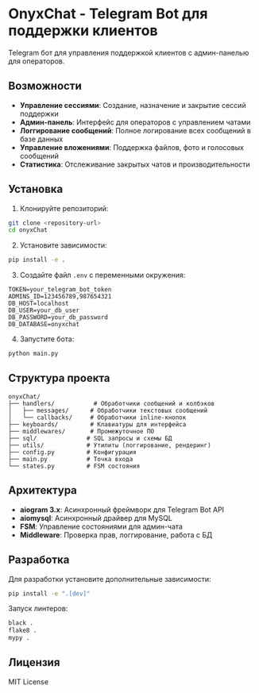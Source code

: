 # OnyxChat - Telegram Bot для поддержки клиентов

Telegram бот для управления поддержкой клиентов с админ-панелью для операторов.

## Возможности

- **Управление сессиями**: Создание, назначение и закрытие сессий поддержки
- **Админ-панель**: Интерфейс для операторов с управлением чатами
- **Логгирование сообщений**: Полное логирование всех сообщений в базе данных
- **Управление вложениями**: Поддержка файлов, фото и голосовых сообщений
- **Статистика**: Отслеживание закрытых чатов и производительности

## Установка

1. Клонируйте репозиторий:

```bash
git clone <repository-url>
cd onyxChat
```

2. Установите зависимости:

```bash
pip install -e .
```

3. Создайте файл `.env` с переменными окружения:

```env
TOKEN=your_telegram_bot_token
ADMINS_ID=123456789,987654321
DB_HOST=localhost
DB_USER=your_db_user
DB_PASSWORD=your_db_password
DB_DATABASE=onyxchat
```

4. Запустите бота:

```bash
python main.py
```

## Структура проекта

```
onyxChat/
├── handlers/           # Обработчики сообщений и колбэков
│   ├── messages/      # Обработчики текстовых сообщений
│   └── callbacks/     # Обработчики inline-кнопок
├── keyboards/         # Клавиатуры для интерфейса
├── middlewares/       # Промежуточное ПО
├── sql/              # SQL запросы и схемы БД
├── utils/            # Утилиты (логгирование, рендеринг)
├── config.py         # Конфигурация
├── main.py           # Точка входа
└── states.py         # FSM состояния
```

## Архитектура

- **aiogram 3.x**: Асинхронный фреймворк для Telegram Bot API
- **aiomysql**: Асинхронный драйвер для MySQL
- **FSM**: Управление состояниями для админ-чата
- **Middleware**: Проверка прав, логгирование, работа с БД

## Разработка

Для разработки установите дополнительные зависимости:

```bash
pip install -e ".[dev]"
```

Запуск линтеров:

```bash
black .
flake8 .
mypy .
```

## Лицензия

MIT License
